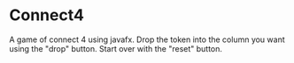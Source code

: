 # Connect4 #

A game of connect 4 using javafx. Drop the token into the column you want using the "drop" button. Start over with the "reset" button.
